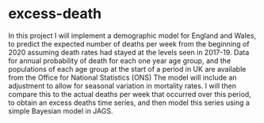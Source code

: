# excess-death
In this project I will implement a demographic model for England and Wales, 
to predict the expected number of deaths per week from the beginning of 2020 
assuming death rates had stayed at the levels seen in 2017-19.
Data for annual probability of death for each one year age group, 
and the populations of each age group at the start of a period
in UK are available from the Office for National Statistics (ONS)
The model will include an adjustment to allow for seasonal variation 
in mortality rates. I will then compare this to the actual deaths per week 
that occurred over this period, to obtain an excess deaths time series, 
and then model this series using a simple Bayesian model in JAGS.
